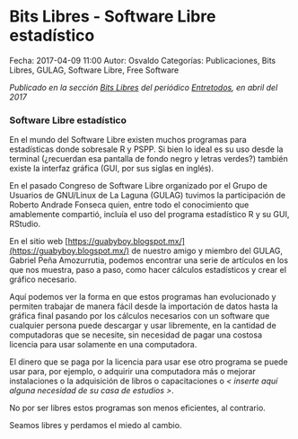 Bits Libres - Software Libre estadístico
==================================

Fecha: 2017-04-09 11:00
Autor: Osvaldo
Categorías: Publicaciones, Bits Libres, GULAG, Software Libre, Free Software

_Publicado en la sección [Bits Libres](http://www.gulag.org.mx/revista/2016-05-10-Bits-Libres.html) del periódico [Entretodos](http://periodicoentretodos.com/), en abril del 2017_

<!-- break -->

### Software Libre estadístico

En el mundo del Software Libre existen muchos programas para estadísticas donde sobresale R y PSPP. Si bien lo ideal es su uso desde la terminal (¿recuerdan esa pantalla de fondo negro y letras verdes?) también existe la interfaz gráfica (GUI, por sus siglas en inglés). 

En el pasado Congreso de Software Libre organizado por el Grupo de Usuarios de GNU/Linux de La Laguna (GULAG) tuvimos la participación de Roberto Andrade Fonseca quien, entre todo el conocimiento que amablemente compartió, incluía el uso del programa estadístico R y su GUI, RStudio.

En el sitio web [https://guabyboy.blogspot.mx/](https://guabyboy.blogspot.mx/) de nuestro amigo y miembro del GULAG, Gabriel Peña Amozurrutia, podemos encontrar una serie de artículos en los que nos muestra, paso a paso, como hacer cálculos estadísticos y crear el gráfico necesario.

Aquí podemos ver la forma en que estos programas han evolucionado y permiten trabajar de manera fácil desde la importación de datos hasta la gráfica final pasando por los cálculos necesarios con un software que cualquier persona puede descargar y usar libremente, en la cantidad de computadoras que se necesite, sin necesidad de pagar una costosa licencia para usar solamente en una computadora.

El dinero que se paga por la licencia para usar ese otro programa se puede usar para, por ejemplo, o adquirir una computadora más o mejorar instalaciones o la adquisición de libros o capacitaciones o _< inserte aquí alguna necesidad de su casa de estudios >_.

No por ser libres estos programas son menos eficientes, al contrario. 

Seamos libres y perdamos el miedo al cambio.
